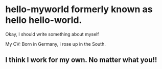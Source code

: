 # hello-myworld formerly known as hello hello-world.

Okay, I should write something about myself

My CV:
Born in Germany, i rose up in the South. 

## I think I work for my own. No matter what you!!
